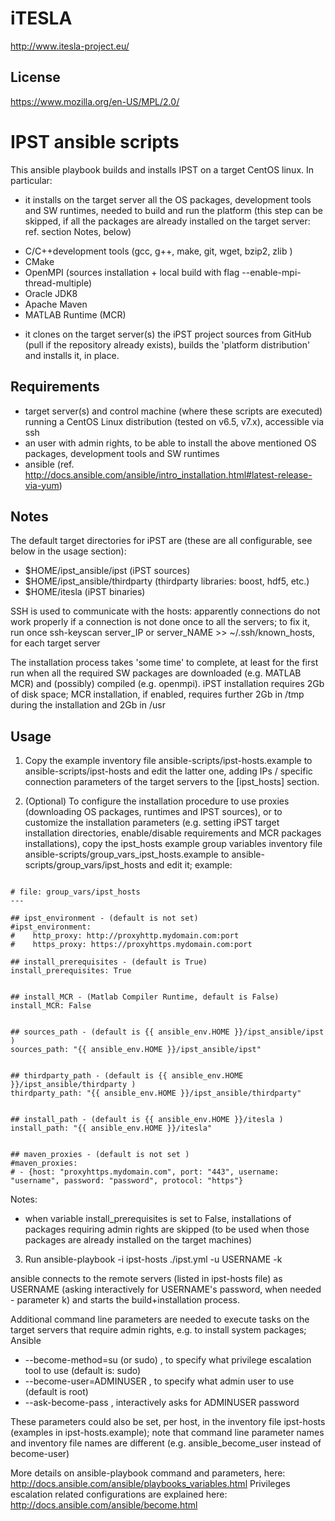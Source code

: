 # iTESLA
http://www.itesla-project.eu/

## License
https://www.mozilla.org/en-US/MPL/2.0/

# IPST ansible scripts

This ansible playbook builds and installs IPST on a target CentOS linux. In particular:

* it installs on the target server all the OS packages, development tools and SW runtimes, needed to build and run the platform (this step can be skipped, if all the packages are already installed on the target server: ref. section Notes, below)

 - C/C++development tools (gcc, g++, make, git, wget, bzip2, zlib )
 - CMake
 - OpenMPI (sources installation + local build with flag --enable-mpi-thread-multiple)
 - Oracle JDK8 
 - Apache Maven
 - MATLAB Runtime (MCR)

* it clones on the target server(s) the iPST project sources from GitHub (pull if the repository already exists), 
builds the 'platform distribution' and installs it, in place.

## Requirements

- target server(s) and control machine (where these scripts are executed) running a CentOS Linux distribution (tested on v6.5, v7.x), accessible via ssh
- an user with admin rights, to be able to install the above mentioned OS packages, development tools and SW runtimes 
- ansible (ref. http://docs.ansible.com/ansible/intro_installation.html#latest-release-via-yum) 


## Notes

The default target directories for iPST are (these are all configurable, see below in the usage section): 
 - $HOME/ipst_ansible/ipst  (iPST sources) 
 - $HOME/ipst_ansible/thirdparty  (thirdparty libraries: boost, hdf5, etc.)
 - $HOME/itesla (iPST binaries)

SSH is used to communicate with the hosts: apparently connections do not work properly if a connection is not done once to all the servers; to fix it, run once
   ssh-keyscan server_IP or server_NAME >> ~/.ssh/known_hosts, for each target server

The installation process takes 'some time' to complete, at least for the first run when all the required SW packages 
are downloaded (e.g. MATLAB MCR) and (possibly) compiled (e.g. openmpi). 
iPST installation requires 2Gb of disk space;  MCR installation, if enabled, requires further 2Gb in /tmp during the installation and 2Gb in /usr

   
## Usage

1. Copy the example inventory file ansible-scripts/ipst-hosts.example to ansible-scripts/ipst-hosts and edit the latter one, adding IPs / specific connection parameters of the target servers to the [ipst_hosts] section.

2. (Optional) To configure the installation procedure to use proxies (downloading OS packages, runtimes and IPST sources), 
  or to customize the installation parameters (e.g. setting iPST target installation directories, enable/disable requirements and MCR packages installations), 
  copy the ipst_hosts example group variables inventory file ansible-scripts/group_vars_ipst_hosts.example to ansible-scripts/group_vars/ipst_hosts and edit it; example:
```

# file: group_vars/ipst_hosts
---

## ipst_environment - (default is not set)
#ipst_environment:
#    http_proxy: http://proxyhttp.mydomain.com:port
#    https_proxy: https://proxyhttps.mydomain.com:port

## install_prerequisites - (default is True)
install_prerequisites: True


## install_MCR - (Matlab Compiler Runtime, default is False)
install_MCR: False


## sources_path - (default is {{ ansible_env.HOME }}/ipst_ansible/ipst  )
sources_path: "{{ ansible_env.HOME }}/ipst_ansible/ipst"


## thirdparty_path - (default is {{ ansible_env.HOME }}/ipst_ansible/thirdparty )
thirdparty_path: "{{ ansible_env.HOME }}/ipst_ansible/thirdparty"


## install_path - (default is {{ ansible_env.HOME }}/itesla )
install_path: "{{ ansible_env.HOME }}/itesla"


## maven_proxies - (default is not set )
#maven_proxies:
# - {host: "proxyhttps.mydomain.com", port: "443", username: "username", password: "password", protocol: "https"}

```

Notes: 
- when variable install_prerequisites is set to False, installations of packages requiring admin rights are skipped (to be used when those packages are already installed on the target machines)


3. Run ansible-playbook -i ipst-hosts ./ipst.yml -u USERNAME -k

  ansible connects to the remote servers (listed in ipst-hosts file) as USERNAME (asking interactively for USERNAME's password, when needed - parameter k)
  and starts the build+installation process.

  Additional command line parameters are needed to execute tasks on the target servers that require admin rights, e.g. to install system packages;
  Ansible 
  
  - --become-method=su (or sudo) , to specify what privilege escalation tool to use (default is: sudo) 
  - --become-user=ADMINUSER  , to specify what admin user to use (default is root)
  - --ask-become-pass , interactively asks for ADMINUSER password
  
  These parameters could also be set, per host, in the inventory file ipst-hosts (examples in ipst-hosts.example); note that command line parameter names and inventory file names are different
  (e.g. ansible_become_user instead of become-user)
   
  
  More details on ansible-playbook command and parameters, here:  http://docs.ansible.com/ansible/playbooks_variables.html 
  Privileges escalation related configurations are explained here: http://docs.ansible.com/ansible/become.html

